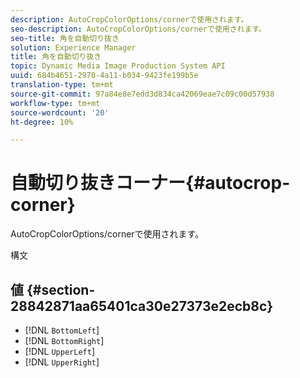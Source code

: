 ```yaml
---
description: AutoCropColorOptions/cornerで使用されます。
seo-description: AutoCropColorOptions/cornerで使用されます。
seo-title: 角を自動切り抜き
solution: Experience Manager
title: 角を自動切り抜き
topic: Dynamic Media Image Production System API
uuid: 684b4651-2978-4a11-b034-9423fe199b5e
translation-type: tm+mt
source-git-commit: 97a84e8e7edd3d834ca42069eae7c09c00d57938
workflow-type: tm+mt
source-wordcount: '20'
ht-degree: 10%

---
```



# 自動切り抜きコーナー{#autocrop-corner}

AutoCropColorOptions/cornerで使用されます。

構文

## 値 {#section-28842871aa65401ca30e27373e2ecb8c}

* [!DNL `BottomLeft`]
* [!DNL `BottomRight`]
* [!DNL `UpperLeft`]
* [!DNL `UpperRight`]

